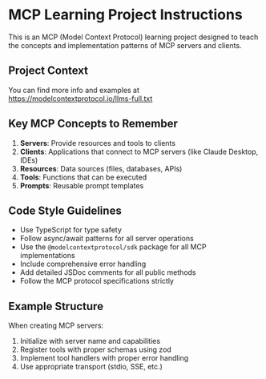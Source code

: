 <!-- Use this file to provide workspace-specific custom instructions to Copilot. For more details, visit https://code.visualstudio.com/docs/copilot/copilot-customization#_use-a-githubcopilotinstructionsmd-file -->

# MCP Learning Project Instructions

This is an MCP (Model Context Protocol) learning project designed to teach the concepts and implementation patterns of MCP servers and clients.

## Project Context

You can find more info and examples at https://modelcontextprotocol.io/llms-full.txt

## Key MCP Concepts to Remember

1. **Servers**: Provide resources and tools to clients
2. **Clients**: Applications that connect to MCP servers (like Claude Desktop, IDEs)
3. **Resources**: Data sources (files, databases, APIs)
4. **Tools**: Functions that can be executed
5. **Prompts**: Reusable prompt templates

## Code Style Guidelines

- Use TypeScript for type safety
- Follow async/await patterns for all server operations
- Use the `@modelcontextprotocol/sdk` package for all MCP implementations
- Include comprehensive error handling
- Add detailed JSDoc comments for all public methods
- Follow the MCP protocol specifications strictly

## Example Structure

When creating MCP servers:
1. Initialize with server name and capabilities
2. Register tools with proper schemas using zod
3. Implement tool handlers with proper error handling
4. Use appropriate transport (stdio, SSE, etc.)
